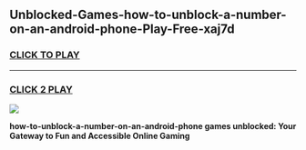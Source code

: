 
## Unblocked-Games-how-to-unblock-a-number-on-an-android-phone-Play-Free-xaj7d
<h3>
<a href="https://premium76.site?title=how-to-unblock-a-number-on-an-android-phone&ref=23A">CLICK TO PLAY</a></h3>
<hr>

<h3>
<a href="https://premium76.site?title=how-to-unblock-a-number-on-an-android-phone&ref=23A">CLICK 2 PLAY</a>
  
</h3>

<a href="https://premium76.site?title=how-to-unblock-a-number-on-an-android-phone&ref=23A"><img src="https://clearcache.store/games.png"></a>


**how-to-unblock-a-number-on-an-android-phone games unblocked: Your Gateway to Fun and Accessible Online Gaming**
